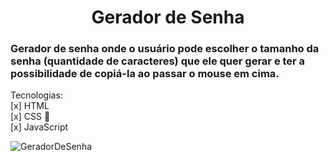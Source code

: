 <h1 align="center">Gerador de Senha</h1>

### Gerador de senha onde o usuário pode escolher o tamanho da senha (quantidade de caracteres) que ele quer gerar e ter a possibilidade de copiá-la ao passar o mouse em cima.

Tecnologias:<br>
[x] HTML<br>
[x] CSS 🎨<br>
[x] JavaScript

![GeradorDeSenha](https://user-images.githubusercontent.com/109834277/199645957-9221ce7d-d616-4d32-9c29-a7a1ec12db8f.png)
